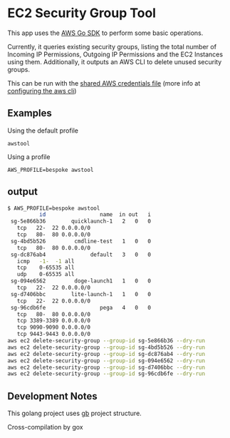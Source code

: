 # EC2 Security Group Tool

This app uses the [AWS Go SDK](https://github.com/aws/aws-sdk-go/wiki/Getting-Started-Credentials) to perform some basic operations.

Currently, it queries existing security groups, listing the total number of Incoming IP Permissions, Outgoing IP Permissions and the EC2 Instances using them. Additionally, it outputs an AWS CLI to delete unused security groups.

This can be run with the [shared AWS credentials file](https://github.com/aws/aws-sdk-go/wiki/Getting-Started-Credentials) (more info at [configuring the aws cli](http://docs.aws.amazon.com/cli/latest/userguide/cli-chap-getting-started.html))

## Examples

Using the default profile

```
awstool
```

Using a profile

```
AWS_PROFILE=bespoke awstool
```

## output

```bash
$ AWS_PROFILE=bespoke awstool
          id                 name  in out   i
 sg-5e866b36        quicklaunch-1   2   0   0
   tcp   22-  22 0.0.0.0/0
   tcp   80-  80 0.0.0.0/0
 sg-4bd5b526         cmdline-test   1   0   0
   tcp   80-  80 0.0.0.0/0
 sg-dc876ab4              default   3   0   0
   icmp   -1-  -1 all
   tcp    0-65535 all
   udp    0-65535 all
 sg-094e6562         doge-launch1   1   0   0
   tcp   22-  22 0.0.0.0/0
 sg-d7406bbc        lite-launch-1   1   0   0
   tcp   22-  22 0.0.0.0/0
 sg-96cdb6fe                 pega   4   0   0
   tcp   80-  80 0.0.0.0/0
   tcp 3389-3389 0.0.0.0/0
   tcp 9090-9090 0.0.0.0/0
   tcp 9443-9443 0.0.0.0/0
aws ec2 delete-security-group --group-id sg-5e866b36 --dry-run
aws ec2 delete-security-group --group-id sg-4bd5b526 --dry-run
aws ec2 delete-security-group --group-id sg-dc876ab4 --dry-run
aws ec2 delete-security-group --group-id sg-094e6562 --dry-run
aws ec2 delete-security-group --group-id sg-d7406bbc --dry-run
aws ec2 delete-security-group --group-id sg-96cdb6fe --dry-run
 ```


 ## Development Notes

 This golang project uses [gb](http://getgb.io) project structure.

 Cross-compilation by gox
